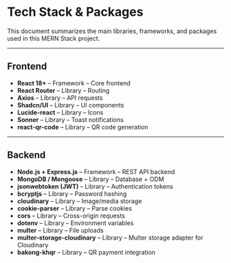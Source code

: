 # Tech Stack & Packages

This document summarizes the main libraries, frameworks, and packages used in this MERN Stack project.

---

## Frontend

- **React 18+** – Framework – Core frontend
- **React Router** – Library – Routing
- **Axios** – Library – API requests
- **Shadcn/UI** – Library – UI components
- **Lucide-react** – Library – Icons
- **Sonner** – Library – Toast notifications
- **react-qr-code** – Library – QR code generation

---

## Backend

- **Node.js + Express.js** – Framework – REST API backend
- **MongoDB / Mongoose** – Library – Database + ODM
- **jsonwebtoken (JWT)** – Library – Authentication tokens
- **bcryptjs** – Library – Password hashing
- **cloudinary** – Library – Image/media storage
- **cookie-parser** – Library – Parse cookies
- **cors** – Library – Cross-origin requests
- **dotenv** – Library – Environment variables
- **multer** – Library – File uploads
- **multer-storage-cloudinary** – Library – Multer storage adapter for Cloudinary
- **bakong-khqr** – Library – QR payment integration
